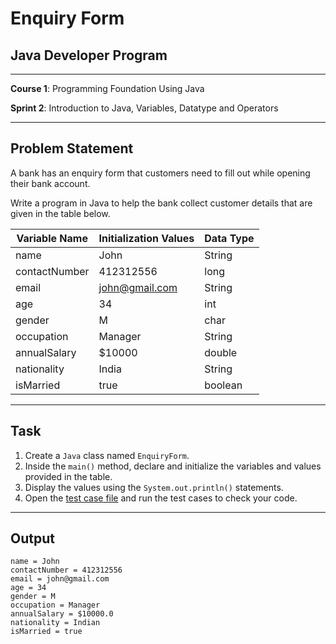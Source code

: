 # Enquiry Form

## Java Developer Program

---

**Course 1**: Programming Foundation Using Java

**Sprint 2**: Introduction to Java, Variables, Datatype and Operators

---

Problem Statement
---

A bank has an enquiry form that customers need to fill out while opening their bank account.

Write a program in Java to help the bank collect customer details that are given in the table below.

| Variable Name | Initialization Values | Data Type |
|---------------|-----------------------|-----------|
| name          | John                  | String    |
| contactNumber | 412312556             | long      |
| email         | john@gmail.com        | String    |
| age           | 34                    | int       |
| gender        | M                     | char      |
| occupation    | Manager               | String    |
| annualSalary  | $10000                | double    |
| nationality   | India                 | String    |
| isMarried     | true                  | boolean   |

---

Task
---

1. Create a `Java` class named `EnquiryForm`.
2. Inside the `main()` method, declare and initialize the variables and values provided in the table.
3. Display the values using the `System.out.println()` statements.
2. Open the [test case file](src/test/java/com/niit/jdp/EnquiryFormTest.java) and run the test cases to check your code.

---

Output
---

```
name = John
contactNumber = 412312556
email = john@gmail.com
age = 34
gender = M
occupation = Manager
annualSalary = $10000.0
nationality = Indian
isMarried = true
```

